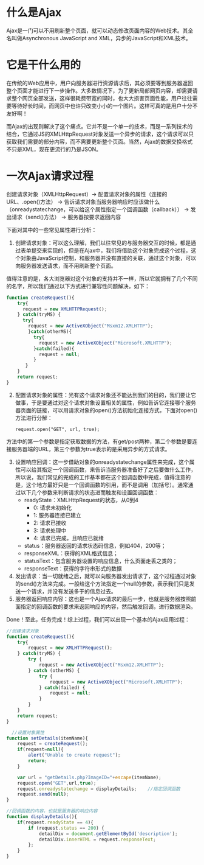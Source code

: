 # 什么是Ajax
Ajax是一门可以不用刷新整个页面，就可以动态修改页面内容的Web技术。其全名叫做Asynchronous JavaScript and XML，异步的JavaScript和XML技术。

# 它是干什么用的
在传统的Web应用中，用户向服务器进行资源请求后，其必须要等到服务器返回整个页面才能进行下一步操作。大多数情况下，为了更新局部网页内容，却需要请求整个网页全部发送，这样很耗费带宽的同时，也大大损害页面性能，用户往往需要等待好长时间，而网页中也许只改变小小的一个图片。这样可真的是用户十分不友好啊！

而Ajax的出现则解决了这个痛点。它并不是一个单一的技术，而是一系列技术的结合，它通过JS的XMLHttpRequest对象发送一个异步的请求，这个请求可以只获取我们需要的部分内容，而不需要更新整个页面。当然，Ajax的数据交换格式不只是XML，现在更流行的乃是JSON。

# 一次Ajax请求过程
创建请求对象（XMLHttpRequest）→ 配置请求对象的属性（连接的URL、.open()方法） →  告诉请求对象当服务器响应时应该做什么（onreadystatechange，可以给这个属性指定一个回调函数（callback）） → 发出请求（send()方法） → 服务器按要求返回内容

下面对其中的一些常见属性进行分析：

1. 创建请求对象：可以这么理解，我们以往常见的与服务器交互的时候，都是通过表单提交来实现的，但是在Ajax中，我们将借助这个对象完成这个过程，这个对象由JavaScript控制，和服务器并没有直接的关联，通过这个对象，可以向服务器发送请求，而不用刷新整个页面。

值得注意的是，各大浏览器对这个对象的支持并不一样，所以它就拥有了几个不同的名字，所以我们通过以下方式进行兼容性问题解决，如下：
``` javascript
function createRequest(){
    try{
      request = new XMLHTTPRequest();
    } catch(tryMS) {
      try{
        request = new ActiveXObject("Msxm12.XMLHTTP");
        }catch(otherMS){
          try{
            request = new ActiveXObject("Microsoft.XMLHTTP");
          }catch(failed){
            request = null;
          }
       }
    }
    return request;
}
```
2. 配置请求对象的属性：光有这个请求对象还不能达到我们的目的，我们要让它做事，于是要通过对这个请求对象设置相关的属性，例如告诉它连接哪个服务器页面的链接，可以用请求对象的open()方法初始化连接方式，下面对open()方法进行分解：

   `request.open("GET", url, true);`

方法中的第一个参数是指定获取数据的方法，有get/post两种，第二个参数是要连接服务器端的URL，第三个参数为true表示的是采用异步的方式请求。

3. 设置响应回调：这一步借助对象的onreadystatechange属性来完成，这个属性可以给其指定一个回调函数，来告诉当服务器准备好了之后要做什么工作，所以说，我们常见的完成的工作基本都在这个回调函数中完成，值得注意的是，这个地方最好只是一个回调函数的引用，而不是调用（加括号）。通常通过以下几个参数来判断请求的状态进而触发和设置回调函数：
   - readyState：XMLHttpRequest的状态，从0到4
     - 0: 请求未初始化
     - 1: 服务器连接已建立
     - 2: 请求已接收
     - 3: 请求处理中
     - 4: 请求已完成，且响应已就绪
   - status：服务器返回的请求状态码信息，例如404，200等；
   - responseXML：获得的XML格式信息；
   - statusText：包含服务器设置的响应信息，什么页面走丢之类的；
   - responseText：获得的字符串形式的数据
4. 发出请求：当一切就绪之后，就可以向服务器发出请求了，这个过程通过对象的send()方法来完成。一般给这个方法指定一个null的参数，表示我们只是发送一个请求，并没有发送多于的信息过去。
5. 服务器返回响应内容：这也是一个Ajax请求的最后一步，也就是服务器按照前面指定的回调函数的要求来返回响应的内容，然后触发回调，进行数据渲染。

Done！至此，任务完成！综上过程，我们可以出现一个基本的Ajax应用过程：

``` javascript
//创建请求对象
function createRequest(){
    try{
        request = new XMLHTTPRequest();
    } catch(tryMS) {
        try {
            request = new ActiveXObject("Msxm12.XMLHTTP");
        } catch (otherMS) {
            try {
                request = new ActiveXObject("Microsoft.XMLHTTP");
            } catch(failed) {
                request = null;
            }
        }
    }
    return request;
}

  //设置对象属性
function setDetails(itemName){
    request = createRequest();
    if(request=null){
        alert("Unable to create request");
        return;
    }

    var url = "getDetails.php?ImageID="+escape(itemName);
    request.open("GET",url,true);
    request.onreadystatechange = displayDetails;    //指定回调函数
    request.send(null);
}

//回调函数的内容，也就是服务器的响应内容
function displayDetails(){
    if(request.readyState == 4){
        if (request.status == 200) {
            detailDiv = document.getElementById('description');
            detailDiv.innerHTML = request.responseText;
        };
    }
}
```
